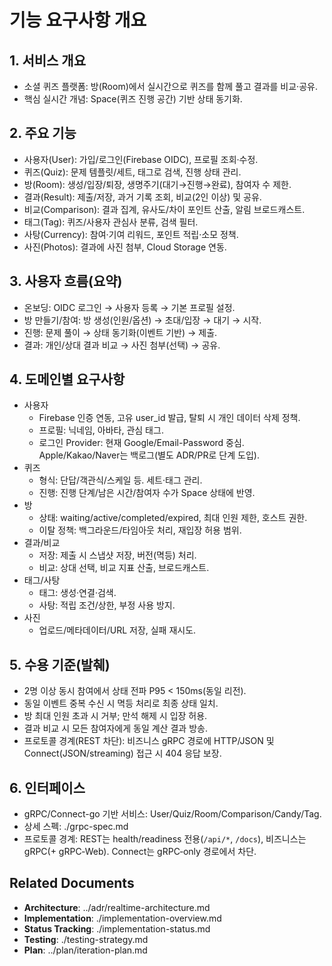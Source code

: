 # 기능 요구사항 개요

## 1. 서비스 개요
- 소셜 퀴즈 플랫폼: 방(Room)에서 실시간으로 퀴즈를 함께 풀고 결과를 비교·공유.
- 핵심 실시간 개념: Space(퀴즈 진행 공간) 기반 상태 동기화.

## 2. 주요 기능
- 사용자(User): 가입/로그인(Firebase OIDC), 프로필 조회·수정.
- 퀴즈(Quiz): 문제 템플릿/세트, 태그로 검색, 진행 상태 관리.
- 방(Room): 생성/입장/퇴장, 생명주기(대기→진행→완료), 참여자 수 제한.
- 결과(Result): 제출/저장, 과거 기록 조회, 비교(2인 이상) 및 공유.
- 비교(Comparison): 결과 집계, 유사도/차이 포인트 산출, 알림 브로드캐스트.
- 태그(Tag): 퀴즈/사용자 관심사 분류, 검색 필터.
- 사탕(Currency): 참여·기여 리워드, 포인트 적립·소모 정책.
- 사진(Photos): 결과에 사진 첨부, Cloud Storage 연동.

## 3. 사용자 흐름(요약)
- 온보딩: OIDC 로그인 → 사용자 등록 → 기본 프로필 설정.
- 방 만들기/참여: 방 생성(인원/옵션) → 초대/입장 → 대기 → 시작.
- 진행: 문제 풀이 → 상태 동기화(이벤트 기반) → 제출.
- 결과: 개인/상대 결과 비교 → 사진 첨부(선택) → 공유.

## 4. 도메인별 요구사항
- 사용자
  - Firebase 인증 연동, 고유 user_id 발급, 탈퇴 시 개인 데이터 삭제 정책.
  - 프로필: 닉네임, 아바타, 관심 태그.
  - 로그인 Provider: 현재 Google/Email-Password 중심. Apple/Kakao/Naver는 백로그(별도 ADR/PR로 단계 도입).
- 퀴즈
  - 형식: 단답/객관식/스케일 등. 세트·태그 관리.
  - 진행: 진행 단계/남은 시간/참여자 수가 Space 상태에 반영.
- 방
  - 상태: waiting/active/completed/expired, 최대 인원 제한, 호스트 권한.
  - 이탈 정책: 백그라운드/타임아웃 처리, 재입장 허용 범위.
- 결과/비교
  - 저장: 제출 시 스냅샷 저장, 버전(멱등) 처리.
  - 비교: 상대 선택, 비교 지표 산출, 브로드캐스트.
- 태그/사탕
  - 태그: 생성·연결·검색. 
  - 사탕: 적립 조건/상한, 부정 사용 방지.
- 사진
  - 업로드/메타데이터/URL 저장, 실패 재시도.

## 5. 수용 기준(발췌)
- 2명 이상 동시 참여에서 상태 전파 P95 < 150ms(동일 리전).
- 동일 이벤트 중복 수신 시 멱등 처리로 최종 상태 일치.
- 방 최대 인원 초과 시 거부; 만석 해제 시 입장 허용.
- 결과 비교 시 모든 참여자에게 동일 계산 결과 방송.
 - 프로토콜 경계(REST 차단): 비즈니스 gRPC 경로에 HTTP/JSON 및 Connect(JSON/streaming) 접근 시 404 응답 보장.

## 6. 인터페이스
- gRPC/Connect-go 기반 서비스: User/Quiz/Room/Comparison/Candy/Tag.
- 상세 스펙: ./grpc-spec.md
- 프로토콜 경계: REST는 health/readiness 전용(`/api/*`, `/docs`), 비즈니스는 gRPC(+ gRPC‑Web). Connect는 gRPC‑only 경로에서 차단.

## Related Documents
- **Architecture**: ../adr/realtime-architecture.md
- **Implementation**: ./implementation-overview.md
- **Status Tracking**: ./implementation-status.md
- **Testing**: ./testing-strategy.md
- **Plan**: ../plan/iteration-plan.md
